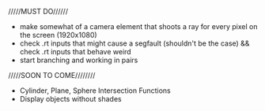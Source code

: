 
/////MUST DO//////

-	make somewhat of a camera element that shoots a ray for every pixel on the screen (1920x1080)
-	check .rt inputs that might cause a segfault (shouldn't be the case) && check .rt inputs that behave weird
-	start branching and working in pairs

/////SOON TO COME////////

-	Cylinder, Plane, Sphere Intersection Functions
-	Display objects without shades


